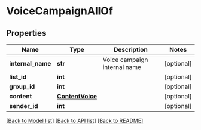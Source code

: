 # VoiceCampaignAllOf

## Properties
Name | Type | Description | Notes
------------ | ------------- | ------------- | -------------
**internal_name** | **str** | Voice campaign internal name | [optional] 
**list_id** | **int** |  | [optional] 
**group_id** | **int** |  | [optional] 
**content** | [**ContentVoice**](ContentVoice.md) |  | [optional] 
**sender_id** | **int** |  | [optional] 

[[Back to Model list]](../README.md#documentation-for-models) [[Back to API list]](../README.md#documentation-for-api-endpoints) [[Back to README]](../README.md)


